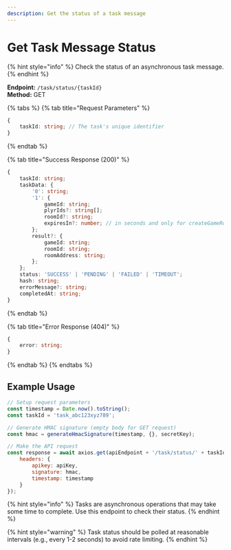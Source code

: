 ```yaml
---
description: Get the status of a task message
---
```


# Get Task Message Status

{% hint style="info" %} Check the status of an asynchronous task message. {% endhint %}

**Endpoint:** `/task/status/{taskId}`  
**Method:** GET

{% tabs %} {% tab title="Request Parameters" %}

```typescript
{
    taskId: string; // The task's unique identifier
}
```

{% endtab %}

{% tab title="Success Response (200)" %}

```typescript
{
    taskId: string;
    taskData: {
        '0': string;
        '1': {
            gameId: string;
            plyrIds?: string[];
            roomId?: string;
            expiresIn?: number; // in seconds and only for createGameRoom
        };
        result?: {
            gameId: string;
            roomId: string;
            roomAddress: string;
        };
    };
    status: 'SUCCESS' | 'PENDING' | 'FAILED' | 'TIMEOUT';
    hash: string;
    errorMessage?: string;
    completedAt: string;
}
```

{% endtab %}

{% tab title="Error Response (404)" %}

```typescript
{
    error: string;
}
```

{% endtab %} {% endtabs %}

## Example Usage

```javascript
// Setup request parameters
const timestamp = Date.now().toString();
const taskId = 'task_abc123xyz789';

// Generate HMAC signature (empty body for GET request)
const hmac = generateHmacSignature(timestamp, {}, secretKey);

// Make the API request
const response = await axios.get(apiEndpoint + '/task/status/' + taskId, {
    headers: {
        apikey: apiKey,
        signature: hmac,
        timestamp: timestamp
    }
});
```

{% hint style="info" %} Tasks are asynchronous operations that may take some time to complete. Use this endpoint to check their status. {% endhint %}

{% hint style="warning" %} Task status should be polled at reasonable intervals (e.g., every 1-2 seconds) to avoid rate limiting. {% endhint %}
